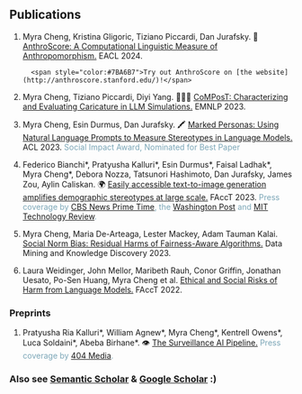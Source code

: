 ## Publications

1. Myra Cheng, Kristina Gligoric, Tiziano Piccardi, Dan Jurafsky. 🤖 [AnthroScore: A Computational Linguistic Measure of Anthropomorphism.](https://arxiv.org/pdf/2402.02056.pdf) EACL 2024.  

         <span style="color:#7BA6B7">Try out AnthroScore on [the website](http://anthroscore.stanford.edu/)!</span>


4. Myra Cheng, Tiziano Piccardi, Diyi Yang. 👩🏻‍🌾 [CoMPosT: Characterizing and Evaluating Caricature in LLM Simulations.](https://arxiv.org/pdf/2310.11501.pdf) EMNLP 2023.

5. Myra Cheng, Esin Durmus, Dan Jurafsky. 🖍️ [Marked Personas: Using Natural Language Prompts to Measure Stereotypes in Language Models.](https://arxiv.org/pdf/2305.18189.pdf) ACL 2023. 
<span style="color:#7BA6B7">Social Impact Award, Nominated for Best Paper</span>

6. Federico Bianchi\*, Pratyusha Kalluri\*, Esin Durmus\*, Faisal Ladhak\*, Myra Cheng\*, Debora Nozza, Tatsunori Hashimoto, Dan Jurafsky, James Zou, Aylin Caliskan. 🌍 [Easily accessible text-to-image generation amplifies demographic stereotypes at large scale.](https://arxiv.org/pdf/2211.03759.pdf) FAccT 2023. 
<span style="color:#7BA6B7">Press coverage by [CBS News Prime Time](https://www.youtube.com/watch?v=0KFJf9QqfCw), the [Washington Post](https://www.washingtonpost.com/technology/interactive/2023/ai-generated-images-bias-racism-sexism-stereotypes/) and [MIT Technology Review](https://www.technologyreview.com/2023/03/22/1070167/these-news-tool-let-you-see-for-yourself-how-biased-ai-image-models-are/).</span>

7. Myra Cheng, Maria De-Arteaga, Lester Mackey, Adam Tauman Kalai. [Social Norm Bias: Residual Harms of Fairness-Aware Algorithms.](https://arxiv.org/pdf/2108.11056.pdf) Data Mining and Knowledge Discovery 2023.

8. Laura Weidinger, John Mellor, Maribeth Rauh, Conor Griffin, Jonathan Uesato, Po-Sen Huang, Myra Cheng et al. [Ethical and Social Risks of Harm from Language Models.](https://arxiv.org/pdf/2112.04359.pdf) FAccT 2022.

### Preprints
1. Pratyusha Ria Kalluri\*, William Agnew\*, Myra Cheng\*, Kentrell Owens\*, Luca Soldaini\*, Abeba Birhane\*. 👁 [The Surveillance AI Pipeline.](https://arxiv.org/pdf/2309.15084.pdf) 
<span style="color:#7BA6B7">Press coverage by [404 Media](https://www.404media.co/how-the-surveillance-ai-pipeline-literally-objectifies-human-beings/).</span>

### Also see [Semantic Scholar](https://www.semanticscholar.org/author/M.-Cheng/2149615775) & [Google Scholar](https://scholar.google.com/citations?user=gaslQl8AAAAJ&hl=en) :) 
